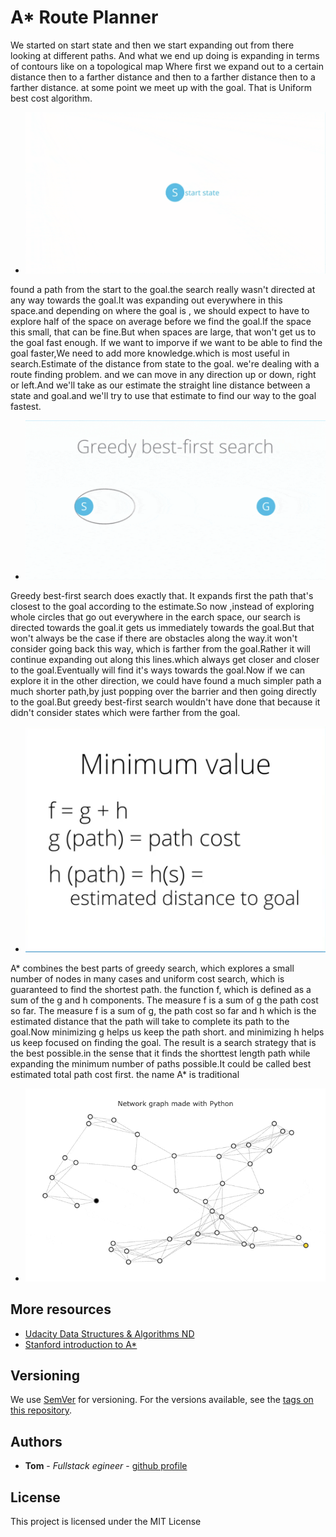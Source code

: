 # A* Route Planner

We started on start state and then we start expanding out from there looking at different paths. And what we end up doing is expanding in terms of contours like
on a topological map Where first we expand out to a certain distance then to a farther distance and then to a farther distance then to a farther distance. at some point we meet up with the goal. That is Uniform best cost algorithm.

- ![uniform_best_cost.gif](src/uniform_best_cost.gif)

found a path from the start to the goal.the search really wasn't directed at any way towards the goal.It was expanding out everywhere in this space.and depending on where the goal is , we should expect to have to explore half of the space on average before we find the goal.If the space this small, that can be fine.But when spaces are large, that won't get us to the goal fast enough. If we want to imporve if we want to be able to find the goal faster,We need to add more knowledge.which is most useful in search.Estimate of the distance from state to the goal. we're dealing with a route finding problem. and we can move in any direction up or down, right or left.And we'll take as our estimate the straight line distance between a state and goal.and we'll try to use that estimate to find our way to the goal fastest.

- ![uniform_best_cost.gif](src/uniform_best_cost_greedy_best_first.gif)

Greedy best-first search does exactly that. It expands first the path that's closest to the goal according to the estimate.So now ,instead of exploring whole circles that go out everywhere in the earch space, our search is directed towards the goal.it gets us immediately towards the goal.But that won't always be the case if there are obstacles along the way.it won't consider going back this way, which is farther from the goal.Rather it will continue expanding out along this lines.which always get closer and closer to the goal.Eventually will find it's ways towards the goal.Now if we can explore it in the other direction,
we could have found a much simpler path a much shorter path,by just popping over the barrier and then going directly to the goal.But greedy best-first search wouldn't have done that because it didn't consider states which were farther from the goal.

- ![uniform_best_cost.gif](src/a_formula.png)

A* combines the best parts of greedy search, which explores a small number of nodes in many cases and uniform cost search, which is guaranteed to find the shortest path. the function f, which is defined as a sum of the g and h components. The measure f is a sum of g the path cost so far. The measure f is a sum of g, the path cost so far and h which is the estimated distance that the path will take to complete its path to the goal.Now minimizing g helps us keep the path short. and  minimizing h helps us keep focused on finding the goal.
The result is a search strategy that is the best possible.in the sense that it finds the shorttest length path while expanding the minimum number of paths possible.It could be called best estimated total path cost first. the name A* is traditional

- ![uniform_best_cost.gif](src/a.gif)

## More resources

- [Udacity Data Structures & Algorithms ND ](https://www.udacity.com)
- [Stanford introduction to A* ](https://theory.stanford.edu/~amitp/GameProgramming/AStarComparison.html)

## Versioning

We use [SemVer](http://semver.org/) for versioning. For the versions available, see the [tags on this repository](https://github.com/your/project/tags).

## Authors

* **Tom** - *Fullstack egineer* - [github profile](https://github.com/tomgtqq)

## License

This project is licensed under the MIT License
